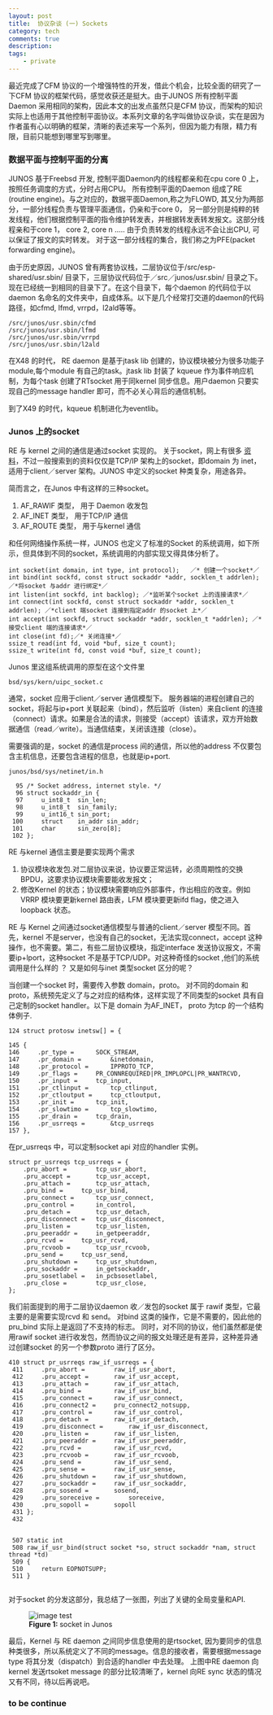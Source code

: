 ```yaml
---
layout: post
title:  协议杂谈 (一) Sockets
category: tech 
comments: true
description: 
tags:
    - private 
---
```





最近完成了CFM 协议的一个增强特性的开发，借此个机会，比较全面的研究了一下CFM 协议的框架代码，感觉收获还是挺大。由于JUNOS 所有控制平面Daemon 采用相同的架构，因此本文的出发点虽然只是CFM 协议，而架构的知识实际上也适用于其他控制平面协议。本系列文章的名字叫做协议杂谈，实在是因为作者虽有心以明确的框架，清晰的表述来写一个系列，但因为能力有限，精力有限，目前只能想到哪里写到哪里。 

### 数据平面与控制平面的分离

JUNOS 基于Freebsd 开发, 控制平面Daemon内的线程都亲和在cpu core 0 上，按照任务调度的方式，分时占用CPU。 所有控制平面的Daemon 组成了RE (routine engine)。与之对应的，数据平面Daemon,称之为FLOWD, 其又分为两部分，一部分线程负责与管理平面通信，仍亲和于core 0， 另一部分则是纯粹的转发线程，他们根据控制平面的指令维护转发表，并根据转发表转发报文。这部分线程亲和于core 1， core 2, core n ..... 由于负责转发的线程永远不会让出CPU, 可以保证了报文的实时转发。 对于这一部分线程的集合，我们称之为PFE(packet forwarding engine)。

由于历史原因，JUNOS 曾有两套协议栈，二层协议位于/src/esp-shared/usr.sbin/ 目录下，三层协议代码位于／src／junos/usr.sbin/ 目录之下。现在已经统一到相同的目录下了。在这个目录下，每个daemon 的代码位于以daemon 名命名的文件夹中，自成体系。以下是几个经常打交道的daemon的代码路径，如cfmd, lfmd, vrrpd，l2ald等等。

```
/src/junos/usr.sbin/cfmd
/src/junos/usr.sbin/lfmd
/src/junos/usr.sbin/vrrpd
/src/junos/usr.sbin/l2ald
```

在X48 的时代， RE daemon 是基于jtask lib 创建的，协议模块被分为很多功能子module,每个module 有自己的task。jtask lib 封装了 kqueue 作为事件响应机制，为每个task 创建了RTsocket 用于同kernel 同步信息。用户daemon 只要实现自己的message handler 即可，而不必关心背后的通信机制。

到了X49 的时代，kqueue 机制进化为eventlib。


###  Junos 上的socket 

RE 与 kernel 之间的通信是通过socket 实现的。
关于socket，网上有很多
[资料](http://blog.csdn.net/dlutbrucezhang/article/details/8577810)，不过一般搜索到的资料仅仅是TCP/IP 架构上的socket，即domain 为 inet，适用于client／server 架构。JUNOS 中定义的socket 种类复杂，用途各异。

简而言之，在Junos 中有这样的三种socket。

1.  AF_RAWIF 类型， 用于 Daemon 收发包
2.  AF_INET  类型， 用于TCP/IP 通信
3.  AF_ROUTE 类型， 用于与kernel 通信

和任何网络操作系统一样，JUNOS 也定义了标准的Socket 的系统调用，如下所示，但具体到不同的socket，系统调用的内部实现又得具体分析了。

```
int socket(int domain, int type, int protocol);   ／* 创建一个socket*／
int bind(int sockfd, const struct sockaddr *addr, socklen_t addrlen); ／*将socket 与addr 进行绑定*／
int listen(int sockfd, int backlog); ／*监听某个socket 上的连接请求*／
int connect(int sockfd, const struct sockaddr *addr, socklen_t addrlen); ／*client 端socket 连接到指定addr 的socket 上*／
int accept(int sockfd, struct sockaddr *addr, socklen_t *addrlen); ／*接受client 端的连接请求*／
int close(int fd);／* 关闭连接*／
ssize_t read(int fd, void *buf, size_t count);
ssize_t write(int fd, const void *buf, size_t count);
```

Junos 里这组系统调用的原型在这个文件里

```
bsd/sys/kern/uipc_socket.c
```

通常，socket 应用于client／server 通信模型下。 服务器端的进程创建自己的socket，将起与ip+port 关联起来（bind），然后监听（listen）来自client 的连接（connect）请求。如果是合法的请求，则接受（accept）该请求，双方开始数据通信（read／write）。当通信结束，关闭该连接（close）。

需要强调的是，socket 的通信是process 间的通信，所以他的address 不仅要包含主机信息，还要包含进程的信息，也就是ip+port.

```
junos/bsd/sys/netinet/in.h
 
  95 /* Socket address, internet style. */
  96 struct sockaddr_in {
  97     u_int8_t  sin_len;
  98     u_int8_t  sin_family;
  99     u_int16_t sin_port;
 100     struct    in_addr sin_addr;
 101     char      sin_zero[8];
 102 };

```

RE 与kernel 通信主要是要实现两个需求

1. 协议模块收发包.对二层协议来说，协议要正常运转，必须周期性的交换BPDU，这要求协议模块需要能收发报文；
2. 修改Kernel 的状态；协议模块需要响应外部事件，作出相应的改变。例如VRRP 模块要更新kernel 路由表，LFM 模块要更新ifd flag，使之进入loopback 状态。


RE 与 Kernel 之间通过socket通信模型与普通的client／server 模型不同。首先，kernel 不是server，也没有自己的socket，无法实现connect，accept 这种操作，也不需要。第二，有些二层协议模块，指定interface 发送协议报文，不需要ip+lport，这种socket 不是基于TCP/UDP。对这种奇怪的socket ,他们的系统调用是什么样的 ？ 又是如何与inet 类型socket 区分的呢？


当创建一个socket 时，需要传入参数 domain，proto。 对不同的domain 和proto，系统预先定义了与之对应的结构体，这样实现了不同类型的socket 具有自己定制的socket handler。以下是 domain 为AF_INET， proto 为tcp 的一个结构体例子.

```
124 struct protosw inetsw[] = {

145 {
146     .pr_type =      SOCK_STREAM,
147     .pr_domain =        &inetdomain,
148     .pr_protocol =      IPPROTO_TCP,
149     .pr_flags =     PR_CONNREQUIRED|PR_IMPLOPCL|PR_WANTRCVD,
150     .pr_input =     tcp_input,
151     .pr_ctlinput =      tcp_ctlinput,
152     .pr_ctloutput =     tcp_ctloutput,
153     .pr_init =      tcp_init,
154     .pr_slowtimo =      tcp_slowtimo,
155     .pr_drain =     tcp_drain,
156     .pr_usrreqs =       &tcp_usrreqs
157 },

```

在pr_usrreqs 中，可以定制socket api 对应的handler 实例。


```
struct pr_usrreqs tcp_usrreqs = {                                                         
    .pru_abort =        tcp_usr_abort,                                                    
    .pru_accept =       tcp_usr_accept,                                                   
    .pru_attach =       tcp_usr_attach,                                                   
    .pru_bind =     tcp_usr_bind,                                                         
    .pru_connect =      tcp_usr_connect,                                                  
    .pru_control =      in_control,                                                       
    .pru_detach =       tcp_usr_detach,                                                   
    .pru_disconnect =   tcp_usr_disconnect,                                               
    .pru_listen =       tcp_usr_listen,                                                   
    .pru_peeraddr =     in_getpeeraddr,                                                   
    .pru_rcvd =     tcp_usr_rcvd,                                                         
    .pru_rcvoob =       tcp_usr_rcvoob,                                                   
    .pru_send =     tcp_usr_send,                                                         
    .pru_shutdown =     tcp_usr_shutdown,                                                 
    .pru_sockaddr =     in_getsockaddr,                                                   
    .pru_sosetlabel =   in_pcbsosetlabel,                                                 
    .pru_close =        tcp_usr_close,                                                    
};                        
```

我们前面提到的用于二层协议daemon 收／发包的socket 属于 rawif 类型，它最主要的是需要实现rcvd 和 send。 对bind 这类的操作，它是不需要的，因此他的pru_bind 实际上是返回了不支持的标志。 同时，对不同的协议，他们虽然都是使用rawif socket 进行收发包，然而协议之间的报文处理还是有差异，这种差异通过创建socket 的另一个参数proto 进行了区分。

```
410 struct pr_usrreqs raw_if_usrreqs = {
 411     .pru_abort =        raw_if_usr_abort,
 412     .pru_accept =       raw_if_usr_accept,
 413     .pru_attach =       raw_if_usr_attach,
 414     .pru_bind =         raw_if_usr_bind,
 415     .pru_connect =      raw_if_usr_connect,
 416     .pru_connect2 =     pru_connect2_notsupp,
 417     .pru_control =      raw_if_usr_control,
 418     .pru_detach =       raw_if_usr_detach,
 419     .pru_disconnect =       raw_if_usr_disconnect,
 420     .pru_listen =       raw_if_usr_listen,
 421     .pru_peeraddr =     raw_if_usr_peeraddr,
 422     .pru_rcvd =         raw_if_usr_rcvd,
 423     .pru_rcvoob =       raw_if_usr_rcvoob,
 424     .pru_send =         raw_if_usr_send,
 425     .pru_sense =        raw_if_usr_sense,
 426     .pru_shutdown =     raw_if_usr_shutdown,
 427     .pru_sockaddr =     raw_if_usr_sockaddr,
 428     .pru_sosend =       sosend,
 429     .pru_soreceive =        soreceive,
 430     .pru_sopoll =       sopoll
 431 };
 432 
 
 
 507 static int
 508 raw_if_usr_bind(struct socket *so, struct sockaddr *nam, struct thread *td)
 509 {  
 510     return EOPNOTSUPP; 
 511 }  


```

对于socket 的分发这部分，我总结了一张图，列出了关键的全局变量和API.



<figure>
<img alt="image test" src="/resources/images/socket.bmp"/>
<figcaption>
<strong>Figure 1: </strong> socket in Junos
</figcaption>
</figure>



最后，Kernel 与 RE daemon 之间同步信息使用的是rtsocket, 因为要同步的信息种类很多，所以系统定义了不同的message。信息的接收者，需要根据message type 将其分发（dispatch）到合适的handler 中去处理。 上图中RE daemon 向kernel 发送rtsoket message 的部分比较清晰了，kernel 向RE sync 状态的情况又有不同，待以后再说吧。




###  to be continue

